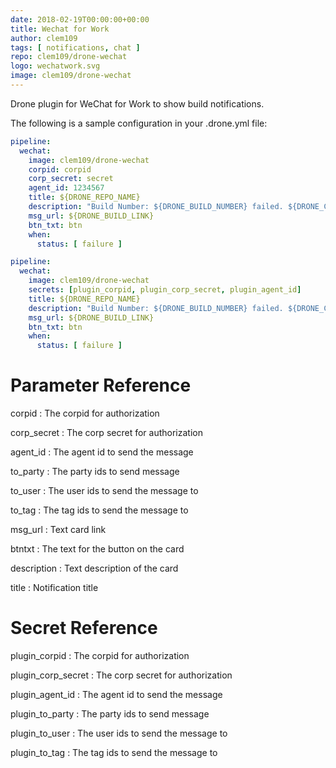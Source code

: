 ```yaml
---
date: 2018-02-19T00:00:00+00:00
title: Wechat for Work
author: clem109
tags: [ notifications, chat ]
repo: clem109/drone-wechat
logo: wechatwork.svg
image: clem109/drone-wechat
---
```


Drone plugin for WeChat for Work to show build notifications.

The following is a sample configuration in your .drone.yml file:

```yaml
pipeline:
  wechat:
    image: clem109/drone-wechat
    corpid: corpid
    corp_secret: secret
    agent_id: 1234567
    title: ${DRONE_REPO_NAME}
    description: "Build Number: ${DRONE_BUILD_NUMBER} failed. ${DRONE_COMMIT_AUTHOR} please fix. Check the results here: ${DRONE_BUILD_LINK} "
    msg_url: ${DRONE_BUILD_LINK}
    btn_txt: btn
    when:
      status: [ failure ]
```

```yaml
pipeline:
  wechat:
    image: clem109/drone-wechat
    secrets: [plugin_corpid, plugin_corp_secret, plugin_agent_id]
    title: ${DRONE_REPO_NAME}
    description: "Build Number: ${DRONE_BUILD_NUMBER} failed. ${DRONE_COMMIT_AUTHOR} please fix. Check the results here: ${DRONE_BUILD_LINK} "
    msg_url: ${DRONE_BUILD_LINK}
    btn_txt: btn
    when:
      status: [ failure ]
```

# Parameter Reference

corpid
: The corpid for authorization

corp_secret
: The corp secret for authorization

agent_id
: The agent id to send the message

to_party
: The party ids to send message

to_user
: The user ids to send the message to

to_tag
: The tag ids to send the message to

msg_url
: Text card link

btntxt
: The text for the button on the card

description
: Text description of the card

title
: Notification title

# Secret Reference

plugin_corpid
: The corpid for authorization

plugin_corp_secret
: The corp secret for authorization

plugin_agent_id
: The agent id to send the message

plugin_to_party
: The party ids to send message

plugin_to_user
: The user ids to send the message to

plugin_to_tag
: The tag ids to send the message to
